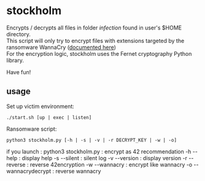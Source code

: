 # stockholm
Encrypts / decrypts all files in folder  _infection_  found in user's $HOME directory.  
This script will only try to encrypt files with extensions targeted by the ransomware WannaCry ([documented here](https://logrhythm.com/blog/a-technical-analysis-of-wannacry-ransomware/))  
For the encryption logic, stockholm uses the Fernet cryptography Python library.  
  

Have fun!  

## usage
Set up victim environment:
```
./start.sh [up | exec | listen]
```
Ransomware script:
```
python3 stockholm.py [-h | -s | -v | -r DECRYPT_KEY | -w | -o] 
```

if you launch :
python3 stockholm.py : encrypt as 42 recommendation
-h --help : display help
-s --silent : silent log
-v --version : display version
-r --reverse : reverse 42encryption
-w --wannacry : encrypt like wannacry
-o --wannacrydecrypt : reverse wannacry
